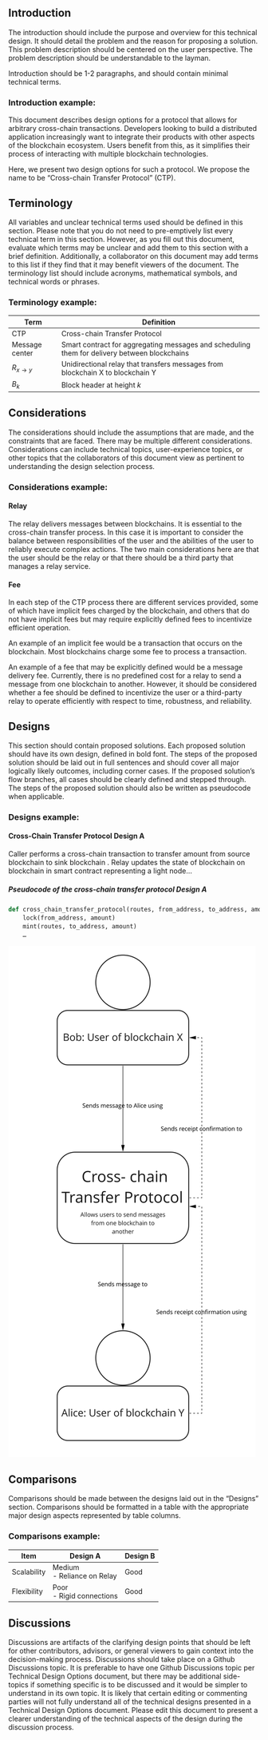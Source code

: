 ## Introduction

The introduction should include the purpose and overview for this technical design. It should detail the problem and the reason for proposing a solution. This problem description should be centered on the user perspective. The problem description should be understandable to the layman.

Introduction should be 1-2 paragraphs, and should contain minimal technical terms.

### Introduction example:

This document describes design options for a protocol that allows for arbitrary cross-chain transactions. Developers looking to build a distributed application increasingly want to integrate their products with other aspects of the blockchain ecosystem. Users benefit from this, as it simplifies their process of interacting with multiple blockchain technologies.

Here, we present two design options for such a protocol. We propose the name to be “Cross-chain Transfer Protocol” (CTP).

## Terminology
All variables and unclear technical terms used should be defined in this section. Please note that you do not need to pre-emptively
list every technical term in this section. However, as you fill out this document, evaluate which terms may be unclear and add them to
this section with a brief definition. Additionally, a collaborator on this document may add terms to this list if they find that it may
benefit viewers of the document. The terminology list should include acronyms, mathematical symbols, and technical words or phrases.

### Terminology example:

| Term      | Definition |
| ----------- | ----------- |
| CTP      | Cross-chain Transfer Protocol       |
| Message center   | Smart contract for aggregating messages and scheduling them for delivery between blockchains        |
| $R_{x \rightarrow y}$   | Unidirectional relay that transfers messages from blockchain X to blockchain Y       |
| $B_k$   | Block header at height $k$       |

## Considerations

The considerations should include the assumptions that are made, and the constraints that are faced. There may be multiple different considerations. Considerations can include technical topics, user-experience topics, or other topics that the collaborators of this document view as pertinent to understanding the design selection process.

### Considerations example:

#### Relay

The relay delivers messages between blockchains. It is essential to the cross-chain transfer process. In this case it is important to consider the balance between responsibilities of the user and the abilities of the user to reliably execute complex actions. The two main considerations here are that the user should be the relay or that there should be a third party that manages a relay service.

#### Fee

In each step of the CTP process there are different services provided, some of which have implicit fees charged by the blockchain, and others that do not have implicit fees but may require explicitly defined fees to incentivize efficient operation.

An example of an implicit fee would be a transaction that occurs on the blockchain. Most blockchains charge some fee to process a transaction.

An example of a fee that may be explicitly defined would be a message delivery fee. Currently, there is no predefined cost for a relay to send a message from one blockchain to another. However, it should be considered whether a fee should be defined to incentivize the user or a third-party relay to operate efficiently with respect to time, robustness, and reliability.

## Designs

This section should contain proposed solutions. Each proposed solution should have its own design, defined in bold font. The steps of the proposed solution should be laid out in full sentences and should cover all major logically likely outcomes, including corner cases. If the proposed solution’s flow branches, all cases should be clearly defined and stepped through. The steps of the proposed solution should also be written as pseudocode when applicable.

### Designs example:

#### Cross-Chain Transfer Protocol Design A

Caller  performs a cross-chain transaction  to transfer amount  from source blockchain  to sink blockchain . Relay  updates the state of blockchain  on blockchain  in smart contract representing a light node...
##### Pseudocode of the cross-chain transfer protocol Design A

```python
def cross_chain_transfer_protocol(routes, from_address, to_address, amount):
	lock(from_address, amount)
	mint(routes, to_address, amount)
	…
```

<img src="./Whiteboard - Example C4 System Context Diagram.svg">

## Comparisons

Comparisons should be made between the designs laid out in the “Designs” section. Comparisons should be formatted in a table with the appropriate major design aspects represented by table columns.

### Comparisons example:

| Item      | Design A | Design B |
| ----------- | ----------- | ----------- |
| Scalability      | Medium <br> - Reliance on Relay | Good |
| Flexibility   | Poor <br> - Rigid connections       | Good |

## Discussions

Discussions are artifacts of the clarifying design points that should be left for other contributors, advisors, or general viewers to
gain context into the decision-making process. Discussions should take place on a Github Discussions topic. It is preferable to have one
Github Discussions topic per Technical Design Options document, but there may be additional side-topics if something specific is to be
discussed and it would be simpler to understand in its own topic. It is likely that certain editing or commenting parties will not
fully understand all of the technical designs presented in a Technical Design Options document. Please edit this document to present
a clearer understanding of the technical aspects of the design during the discussion process.
